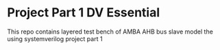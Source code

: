 # Project Part 1 DV Essential
This repo contains layered test bench of AMBA AHB bus slave model the using systemverilog project part 1
